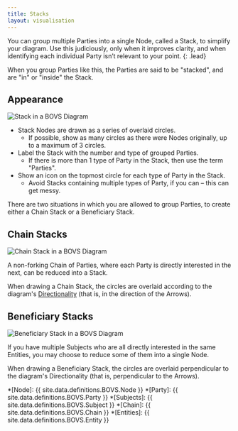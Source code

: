 ```yaml
---
title: Stacks
layout: visualisation
---
```


You can group multiple Parties into a single Node, called a Stack, to simplify your diagram. Use this judiciously, only when it improves clarity, and when identifying each individual Party isn’t relevant to your point.
{: .lead}

When you group Parties like this, the Parties are said to be "stacked", and are "in" or "inside" the Stack.


## Appearance

![Stack in a BOVS Diagram]()

* Stack Nodes are drawn as a series of overlaid circles.
  * If possible, show as many circles as there were Nodes originally, up to a maximum of 3 circles.
* Label the Stack with the number and type of grouped Parties.
  * If there is more than 1 type of Party in the Stack, then use the term "Parties".
* Show an icon on the topmost circle for each type of Party in the Stack.
  * Avoid Stacks containing multiple types of Party, if you can – this can get messy.

There are two situations in which you are allowed to group Parties, to create either a Chain Stack or a Beneficiary Stack.


## Chain Stacks

![Chain Stack in a BOVS Diagram]()

A non-forking Chain of Parties, where each Party is directly interested in the next, can be reduced into a Stack.

When drawing a Chain Stack, the circles are overlaid according to the diagram's [Directionality](/visualisation/core/directionality) (that is, in the direction of the Arrows).


## Beneficiary Stacks

![Beneficiary Stack in a BOVS Diagram]()

If you have multiple Subjects who are all directly interested in the same Entities, you may choose to reduce some of them into a single Node.

When drawing a Beneficiary Stack, the circles are overlaid perpendicular to the diagram's Directionality (that is, perpendicular to the Arrows).


*[Node]: {{ site.data.definitions.BOVS.Node }}
*[Party]: {{ site.data.definitions.BOVS.Party }}
*[Subjects]: {{ site.data.definitions.BOVS.Subject }}
*[Chain]: {{ site.data.definitions.BOVS.Chain }}
*[Entities]: {{ site.data.definitions.BOVS.Entity }}